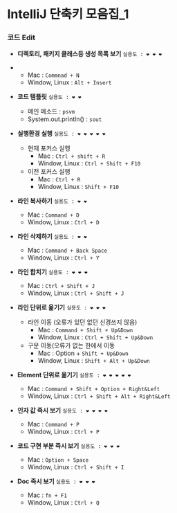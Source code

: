 # IntelliJ 단축키 모음집_1

### 코드 Edit

- **디렉토리, 패키지 클래스등 생성 목록 보기** ```실용도 : ❤️ ❤️ ❤️```
- - Mac : ```Commnad + N```
  - Window, Linux : ```Alt + Insert```


- **코드 템플릿** ```실용도 : ❤️ ❤️```
  - 메인 메소드 : ```psvm```
  - System.out.println() : ```sout```


- **실행환경 실행** ```실용도 : ❤️ ❤️ ❤️ ❤️ ❤️```
  - 현재 포커스 실행
    - Mac : ```Ctrl + shift + R```
    - Window, Linux : ```Ctrl + Shift + F10```
  - 이전 포커스 실행
    - Mac : ```Ctrl + R```
    - Window, Linux : ```Shift + F10```


- **라인 복사하기** ```실용도 : ❤️ ❤️```
  - Mac : ```Command + D```
  - Window, Linux : ```Ctrl + D```


- **라인 삭제하기** ```실용도 : ❤️ ❤️```
  - Mac : ```Command + Back Space```
  - Window, Linux : ```Ctrl + Y```


- **라인 합치기** ```실용도 : ❤️ ❤️ ❤️```
  - Mac : ```Ctrl + Shift + J```
  - Window, Linux : ```Ctrl + Shift + J```


- **라인 단위로 옮기기** ```실용도 : ❤️ ❤️ ❤️```
  - 라인 이동 (오류가 있던 없던 신경쓰지 않음)
    - Mac : ```Command + Shift + Up&Down```
    - Window, Linux : ```Ctrl + Shift + Up&Down```
  - 구문 이동(오류가 없는 한에서 이동
    - Mac : Option + ```Shift + Up&Down```
    - Window, Linux : ```Shift + Alt + Up&Down```


- **Element 단위로 옮기기** ```실용도 : ❤️ ❤️ ❤️ ❤️ ❤️```
  - Mac : ```Command + Shift + Option + Right&Left```
  - Window, Linux : ```Ctrl + Shift + Alt + Right&Left```


- **인자 값 즉시 보기**  ```실용도 : ❤️ ❤️ ❤️ ❤️```
  - Mac : ```Command + P```
  - Window, Linux : ```Ctrl + P```


- **코드 구현 부분 즉시 보기** ```실용도 : ❤️ ❤️ ❤️```
  - Mac : ```Option + Space```
  - Window, Linux : ```Ctrl + Shift + I```


- **Doc 즉시 보기** ```실용도 : ❤️ ❤️ ❤️```
  - Mac : ```fn + F1```
  - Window, Linux : ```Ctrl + Q```
